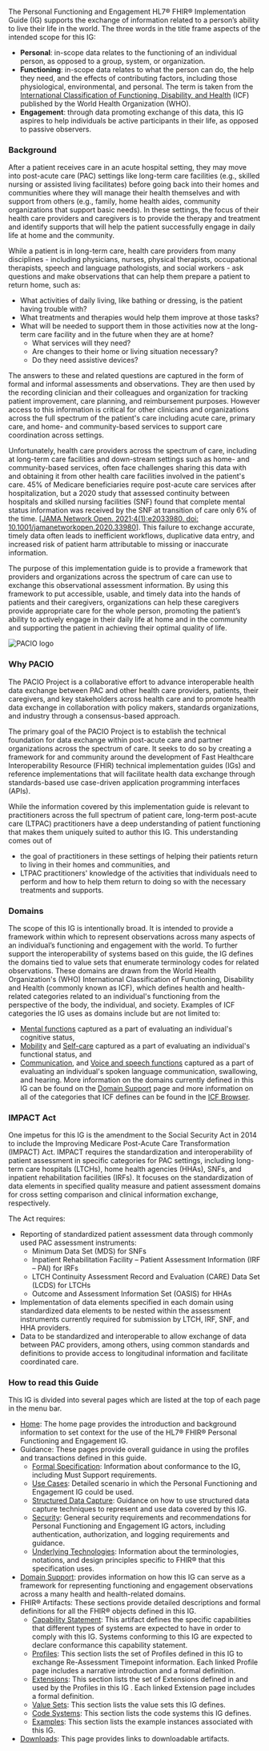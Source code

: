 The Personal Functioning and Engagement HL7® FHIR® Implementation Guide (IG) supports the exchange of information related to a person’s ability to live their life in the world. The three words in the title frame aspects of the intended scope for this IG:
- **Personal**: in-scope data relates to the functioning of an individual person, as opposed to a group, system, or organization.
- **Functioning**: in-scope data relates to what the person can do, the help they need, and the effects of contributing factors, including those physiological, environmental, and personal. The term is taken from the [International Classification of Functioning, Disability, and Health](https://www.who.int/standards/classifications/international-classification-of-functioning-disability-and-health) (ICF) published by the World Health Organization (WHO).
- **Engagement**: through data promoting exchange of this data, this IG aspires to help individuals be active participants in their life, as opposed to passive observers.

### Background

After a patient receives care in an acute hospital setting, they may move into post-acute care (PAC) settings like long-term care facilities (e.g., skilled nursing or assisted living facilitates) before going back into their homes and communities where they will manage their health themselves and with support from others (e.g., family, home health aides, community organizations that support basic needs). In these settings, the focus of their health care providers and caregivers is to provide the therapy and treatment and identify supports that will help the patient successfully engage in daily life at home and the community.

While a patient is in long-term care, health care providers from many disciplines - including physicians, nurses, physical therapists, occupational therapists, speech and language pathologists, and social workers - ask questions and make observations that can help them prepare a patient to return home, such as:
- What activities of daily living, like bathing or dressing, is the patient having trouble with?
- What treatments and therapies would help them improve at those tasks?
- What will be needed to support them in those activities now at the long-term care facility and in the future when they are at home?
    - What services will they need? 
    - Are changes to their home or living situation necessary?
    - Do they need assistive devices?

The answers to these and related questions are captured in the form of formal and informal assessments and observations. They are then used by the recording clinician and their colleagues and organization for tracking patient improvement, care planning, and reimbursement purposes. However access to this information is critical for other clinicians and organizations across the full spectrum of the patient's care including acute care, primary care, and home- and community-based services to support care coordination across settings. 

Unfortunately, health care providers across the spectrum of care, including at long-term care facilities and down-stream settings such as home- and community-based services, often face challenges sharing this data with and obtaining it from other health care facilities involved in the patient's care. 45% of Medicare beneficiaries require post-acute care services after hospitalization, but a 2020 study that assessed continuity between hospitals and skilled nursing facilities (SNF) found that complete mental status information was received by the SNF at transition of care only 6% of the time. [[JAMA Network Open. 2021;4(1):e2033980. doi: 10.1001/jamanetworkopen.2020.33980](https://jamanetwork.com/journals/jamanetworkopen/fullarticle/2775075)]. This failure to exchange accurate, timely data often leads to inefficient workflows, duplicative data entry, and increased risk of patient harm attributable to missing or inaccurate information.

The purpose of this implementation guide is to provide a framework that providers and organizations across the spectrum of care can use to exchange this observational assessment information. By using this framework to put accessible, usable, and timely data into the hands of patients and their caregivers, organizations can help these caregivers provide appropriate care for the whole person, promoting the patient’s ability to actively engage in their daily life at home and in the community and supporting the patient in achieving their optimal quality of life.

![PACIO logo](./pacio.png)

### Why PACIO

The PACIO Project is a collaborative effort to advance interoperable health data exchange between PAC and other health care providers, patients, their caregivers, and key stakeholders across health care and to promote health data exchange in collaboration with policy makers, standards organizations, and industry through a consensus-based approach.

The primary goal of the PACIO Project is to establish the technical foundation for data exchange within post-acute care and partner organizations across the spectrum of care. It seeks to do so by creating a framework for and community around the development of Fast Healthcare Interoperability Resource (FHIR) technical implementation guides (IGs) and reference implementations that will facilitate health data exchange through standards-based use case-driven application programming interfaces (APIs).

While the information covered by this implementation guide is relevant to practitioners across the full spectrum of patient care, long-term post-acute care (LTPAC) practitioners have a deep understanding of patient functioning that makes them uniquely suited to author this IG. This understanding comes out of
- the goal of practitioners in these settings of helping their patients return to living in their homes and communities, and
- LTPAC practitioners' knowledge of the activities that individuals need to perform and how to help them return to doing so with the necessary treatments and supports.

### Domains

The scope of this IG is intentionally broad. It is intended to provide a framework within which to represent observations across many aspects of an individual’s functioning and engagement with the world. To further support the interoperability of systems based on this guide, the IG defines the domains tied to value sets that enumerate terminology codes for related observations. These domains are drawn from the World Health Organization's (WHO) International Classification of Functioning, Disability and Health (commonly known as ICF), which defines health and health-related categories related to an individual's functioning from the perspective of the body, the individual, and society. Examples of ICF categories the IG uses as domains include but are not limited to:
* [Mental functions](https://icd.who.int/dev11/l-icf/en#/http%3a%2f%2fid.who.int%2ficd%2fentity%2f1363559646) captured as a part of evaluating an individual's cognitive status,
* [Mobility](https://icd.who.int/dev11/l-icf/en#/http%3a%2f%2fid.who.int%2ficd%2fentity%2f2048203604) and [Self-care]( https://icd.who.int/dev11/l-icf/en#/http%3a%2f%2fid.who.int%2ficd%2fentity%2f1608009360) captured as a part of evaluating an individual's functional status, and
* [Communication](https://icd.who.int/dev11/l-icf/en#/http%3a%2f%2fid.who.int%2ficd%2fentity%2f1828012543), and [Voice and speech functions]( https://icd.who.int/dev11/l-icf/en#/http%3a%2f%2fid.who.int%2ficd%2fentity%2f388067588) captured as a part of evaluating an individual's spoken language communication, swallowing, and hearing.
More information on the domains currently defined in this IG can be found on the [Domain Support](domains.html) page and more information on all of the categories that ICF defines can be found in the [ICF Browser](https://apps.who.int/classifications/icfbrowser/).

### IMPACT Act

One impetus for this IG is the amendment to the Social Security Act in 2014 to include the Improving Medicare Post-Acute Care Transformation (IMPACT) Act. IMPACT requires the standardization and interoperability of patient assessment in specific categories for PAC settings, including long-term care hospitals (LTCHs), home health agencies (HHAs), SNFs, and inpatient rehabilitation facilities (IRFs). It focuses on the standardization of data elements in specified quality measure and patient assessment domains for cross setting comparison and clinical information exchange, respectively.

The Act requires:
* Reporting of standardized patient assessment data through commonly used PAC assessment instruments:
  * Minimum Data Set (MDS) for SNFs
  * Inpatient Rehabilitation Facility – Patient Assessment Information (IRF – PAI) for IRFs
  * LTCH Continuity Assessment Record and Evaluation (CARE) Data Set (LCDS) for LTCHs
  * Outcome and Assessment Information Set (OASIS) for HHAs
* Implementation of data elements specified in each domain using standardized data elements to be nested within the assessment instruments currently required for submission by LTCH, IRF, SNF, and HHA providers.
* Data to be standardized and interoperable to allow exchange of data between PAC providers, among others, using common standards and definitions to provide access to longitudinal information and facilitate coordinated care.

### How to read this Guide

This IG is divided into several pages which are listed at the top of each page in the menu bar.
- [Home](index.html): The home page provides the introduction and background information to set context for the use of the HL7® FHIR® Personal Functioning and Engagement IG.
- Guidance: These pages provide overall guidance in using the profiles and transactions defined in this guide.
    - [Formal Specification](formal_specification.html): Information about conformance to the IG, including Must Support requirements.
    - [Use Cases](personal_functioning_and_engagement_use_case.html): Detailed scenario in which the Personal Functioning and Engagement IG could be used.
    - [Structured Data Capture](structured_data_capture.html): Guidance on how to use structured data capture techniques to represent and use data covered by this IG.
    - [Security](security_and_data_sharing.html): General security requirements and recommendations for Personal Functioning and Engagement IG actors, including authentication, authorization, and logging requirements and guidance.
    - [Underlying Technologies](underlying_technologies.html): Information about the terminologies, notations, and design principles specific to FHIR® that this specification uses.
- [Domain Support](domains.html): provides information on how this IG can serve as a framework for representing functioning and engagement observations across a many health and health-related domains.
- FHIR® Artifacts: These sections provide detailed descriptions and formal definitions for all the FHIR® objects defined in this IG.
    - [Capability Statement](CapabilityStatement-pacio-pfe-cap.html): This artifact defines the specific capabilities that different types of systems are expected to have in order to comply with this IG. Systems conforming to this IG are expected to declare conformance this capability statement.
    - [Profiles](artifacts.html#2): This section lists the set of Profiles defined in this IG to exchange Re-Assessment Timepoint information. Each linked Profile page includes a narrative introduction and a formal definition.
    - [Extensions](artifacts.html#3): This section lists the set of Extensions defined in and used by the Profiles in this IG . Each linked Extension page includes a formal definition.
    - [Value Sets](artifacts.html#4): This section lists the value sets this IG defines.
    - [Code Systems](artifacts.html#5): This section lists the code systems this IG defines.
    - [Examples](artifacts.html#6): This section lists the example instances associated with this IG.
- [Downloads](downloads.html): This page provides links to downloadable artifacts.